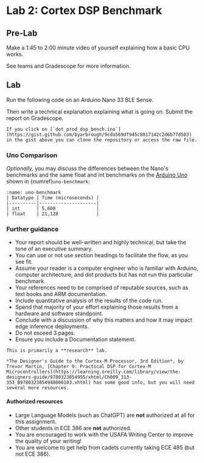 # Lab 2: Cortex DSP Benchmark

## Pre-Lab

Make a 1:45 to 2:00 minute video of yourself explaining how a basic CPU works.

See teams and Gradescope for more information.

## Lab

Run the following code on an Arduino Nano 33 BLE Sense.

Then write a technical explanation explaining what is going on.
Submit the report on Gradescope.

<script src="https://gist.github.com/byarbrough/9cda569df945c8817142c2d6b77d5037.js"></script>

```{tip}
If you click on [`dot_prod_dsp_bench.ino`](https://gist.github.com/byarbrough/9cda569df945c8817142c2d6b77d503) in the gist above you can clone the repository or access the raw file.
```

### Uno Comparison

*Optionally,* you may discuss the differences between the Nano's benchmarks and the same float and int benchmarks on the [Arduino Uno](https://docs.arduino.cc/hardware/uno-rev3/) shown in {numref}`uno-benchmark`:

```{table} Arduino Uno Dot Product Benchmark
:name: uno-benchmark
| Datatype | Time (microseconds) |
|----------|---------------------|
| int      | 5,600               |
| float    | 21,128              |
```

### Further guidance

- Your report should be well-written and highly technical, but take the tone of an executive summary.
- You can use or not use section headings to facilitate the flow, as you see fit.
- Assume your reader is a computer engineer who is familiar with Arduino, computer architecture, and dot products but has not run this particular benchmark.
- Your references need to be comprised of reputable sources, such as text books and ARM documentation.
- Include quantitative analysis of the results of the code run.
- Spend that majority of your effort explaining those results from a hardware and software standpoint.
- Conclude with a discussion of why this matters and how it may impact edge inference deployments.
- Do not exceed 3 pages.
- Ensure you include a Documentation statement.

```{hint}
This is primarily a **research** lab.

*The Designer's Guide to the Cortex-M Processor, 3rd Edition*, by Trevor Martin, [Chapter 9: Practical DSP for Cortex-M Microcontrollers](https://learning.oreilly.com/library/view/the-designers-guide/9780323854955/xhtml/Ch009_313-353_B9780323854948000103.xhtml) has some good info, but you will need several more resources.
```

#### Authorized resources

- Large Language Models (such as ChatGPT) are **not** authorized at all for this assignment.
- Other students in ECE 386 are **not** authorized.
- You are encouraged to work with the USAFA Writing Center to improve the quality of your writing!
- You are welcome to get help from cadets currently taking ECE 485 (but not ECE 386).
